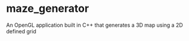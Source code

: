 # maze_generator
An OpenGL application built in C++ that generates a 3D map using a 2D defined grid
